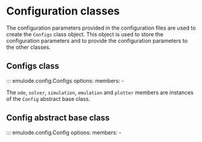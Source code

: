 # Configuration classes

The configuration parameters provided in the configuration files are used to create the `Configs` class object. This object is used to store the configuration parameters and to provide the configuration parameters to the other classes.

## Configs class

::: emulode.config.Configs
    options:
        members:
        - 

The `ode`, `solver`, `simulation`, `emulation` and `plotter` members are instances of the `Config` abstract base class.

## Config abstract base class

::: emulode.config.Config
    options:
        members:
        - 